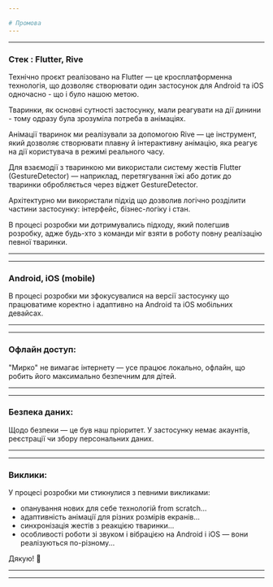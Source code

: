```yaml
---

# Промова
---
```


---

### Стек : Flutter, Rive  

Технічно проєкт реалізовано на Flutter — це кросплатформенна технологія, що дозволяє створювати один застосунок для Android та iOS одночасно - що і було нашою метою. 

Тваринки, як основні сутності застосунку, мали реагувати на дії динини - тому  одразу була зрозуміла потреба в анімаціях.

Анімації тваринок ми реалізували за допомогою Rive — це інструмент, який дозволяє створювати плавну й інтерактивну анімацію, яка реагує на дії користувача в режимі реального часу.

Для взаємодії з тваринкою ми використали систему жестів Flutter (GestureDetector) — наприклад, перетягування їжі або дотик до тваринки обробляється через віджет GestureDetector.

Архітектурно ми використали підхід що дозволив логічно розділити частини застосунку: інтерфейс, бізнес-логіку і стан. 

В процесі розробки ми дотримувались підходу, який полегшив розробку, адже будь-хто з команди міг взяти в роботу повну реалізацію певної тваринки.

---
---

### Android, iOS (mobile)  

В процесі розробки ми зфокусувалися на версії застосунку що працюватиме коректно і адаптивно на Android та iOS мобільних девайсах.

---
---

### Офлайн доступ:  

"Мирко" не вимагає інтернету — усе працює локально, офлайн, що робить його максимально безпечним для дітей.

---
---
### Безпека даних:  

Щодо безпеки — це був наш пріоритет. У застосунку немає акаунтів, реєстрації чи збору персональних даних. 

---
---
### Виклики:  

У процесі розробки ми стикнулися з певними викликами:
- опанування нових для себе технологій from scratch...
- адаптивність анімації для різних розмірів екранів...
- синхронізація жестів з реакцією тваринки...
- особливості роботи зі звуком і вібрацією на Android і iOS — вони реалізуються по-різному...

Дякую! 🐾

---



---
